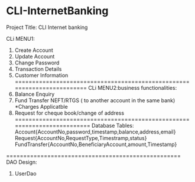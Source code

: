 # CLI-InternetBanking

Project Title: CLI Internet banking

CLi MENU1:
1. Create Account
2. Update Account
3. Change Password
4. Transaction Details
5. Customer Information 
========================================================================
CLi MENU2:business functionalities:
1. Balance Enquiry
2. Fund Transfer NEFT/RTGS ( to another account in the same bank) *Charges Applicatble
3. Request for cheque book/change of address
=========================================================================
Database Tables:
	Account{AccountNo,password,timestamp,balance,address,email}
        Request{AccountNo,RequestType,Timestramp,status}
	FundTransfer{AccountNo,BeneficiaryAccount,amount,Timestamp}
	
===================================================
DAO Design:
1. UserDao






